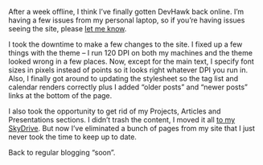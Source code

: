 After a week offline, I think I’ve finally gotten DevHawk back online.
I’m having a few issues from my personal laptop, so if you’re having
issues seeing the site, please [let me know](mailto:devhawk@outlook.com).

I took the downtime to make a few changes to the site. I fixed up a few
things with the theme – I run 120 DPI on both my machines and the theme
looked wrong in a few places. Now, except for the main text, I specify
font sizes in pixels instead of points so it looks right whatever DPI
you run in. Also, I finally got around to updating the stylesheet so the
tag list and calendar renders correctly plus I added “older posts” and
“newer posts” links at the bottom of the page.

I also took the opportunity to get rid of my Projects, Articles and
Presentations sections. I didn’t trash the content, I moved it all [to
my
SkyDrive](http://cid-0d9bc809858885a4.skydrive.live.com/self.aspx/DevHawk%20Content).
But now I’ve eliminated a bunch of pages from my site that I just never
took the time to keep up to date.

Back to regular blogging “soon”.
